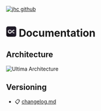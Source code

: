 [![jhc github](https://img.shields.io/badge/GitHub-jrsmth-181717.svg?style=flat&logo=github)](https://github.com/jrsmth)

# <img src="../src/resources/static/img/badge.png" width="28" alt="Logo"> Documentation

## Architecture
<img width="800" alt="Ultima Architecture" src="https://github.com/jrsmth/ultima/assets/34093915/50c7f129-ed00-4007-aa0b-97c8e123f6b2">

## Versioning
- 📋 [changelog.md](./CHANGELOG.md)

